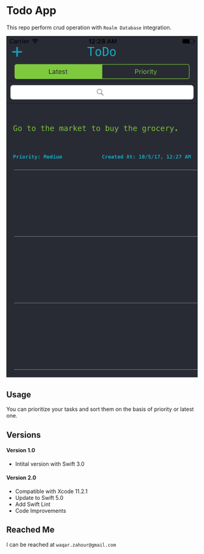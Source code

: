 # Todo App
This repo perform crud operation with `Realm Database` integration.

![alt text](Todo.png "Screen Shot")

## Usage

You can prioritize your tasks and sort them on the basis of priority or latest one.

## Versions

#### Version 1.0
- Intital version with Swift 3.0

#### Version 2.0
- Compatible with Xcode 11.2.1
- Update to Swift 5.0
- Add Swift Lint
- Code Improvements

## Reached Me	

I can be reached at `waqar.zahour@gmail.com`
